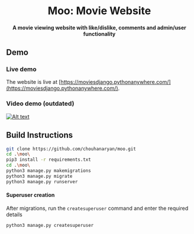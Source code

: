 <h1 align="center">Moo: Movie Website</h1>
<h4 align='center'>A movie viewing website with like/dislike, comments and admin/user functionality</h4>

## Demo

### Live demo

The website is live at [https://moviesdjango.pythonanywhere.com/](https://moviesdjango.pythonanywhere.com/).

### Video demo (outdated)

[![Alt text](https://img.youtube.com/vi/8R-Uch6WbaQ/0.jpg)](https://www.youtube.com/watch?v=8R-Uch6WbaQ)

## Build Instructions

```bash
git clone https://github.com/chouhanaryan/moo.git
cd .\moo\
pip3 install -r requirements.txt
cd .\moo\
python3 manage.py makemigrations
python3 manage.py migrate
python3 manage.py runserver
```
#### Superuser creation

After migrations, run the ```createsuperuser``` command and enter the required details

```bash
python3 manage.py createsuperuser
```
